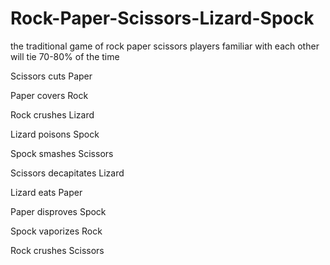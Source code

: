 # Rock-Paper-Scissors-Lizard-Spock
the traditional game of rock paper scissors players familiar with each other will tie 70-80% of the time

Scissors cuts Paper

Paper covers Rock

Rock crushes Lizard

Lizard poisons Spock

Spock smashes Scissors

Scissors decapitates Lizard

Lizard eats Paper

Paper disproves Spock

Spock vaporizes Rock

Rock crushes Scissors
